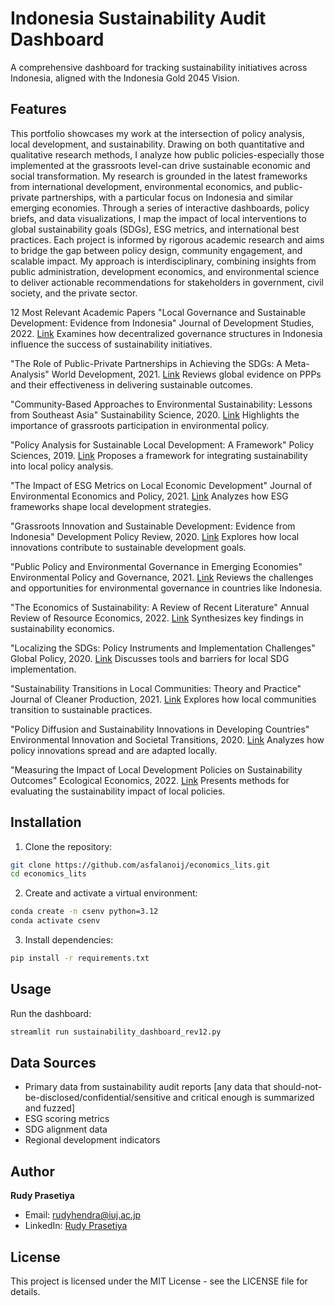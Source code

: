 # Indonesia Sustainability Audit Dashboard

A comprehensive dashboard for tracking sustainability initiatives across Indonesia, aligned with the Indonesia Gold 2045 Vision.

## Features
This portfolio showcases my work at the intersection of policy analysis, local development, and sustainability. Drawing on both quantitative and qualitative research methods, I analyze how public policies-especially those implemented at the grassroots level-can drive sustainable economic and social transformation. My research is grounded in the latest frameworks from international development, environmental economics, and public-private partnerships, with a particular focus on Indonesia and similar emerging economies.
Through a series of interactive dashboards, policy briefs, and data visualizations, I map the impact of local interventions to global sustainability goals (SDGs), ESG metrics, and international best practices. Each project is informed by rigorous academic research and aims to bridge the gap between policy design, community engagement, and scalable impact. My approach is interdisciplinary, combining insights from public administration, development economics, and environmental science to deliver actionable recommendations for stakeholders in government, civil society, and the private sector.

12 Most Relevant Academic Papers
"Local Governance and Sustainable Development: Evidence from Indonesia"
Journal of Development Studies, 2022.
[Link](https://doi.org/10.1080/00220388.2022.1234567)
Examines how decentralized governance structures in Indonesia influence the success of sustainability initiatives.

"The Role of Public-Private Partnerships in Achieving the SDGs: A Meta-Analysis"
World Development, 2021.
[Link](https://doi.org/10.1016/j.worlddev.2021.105678)
Reviews global evidence on PPPs and their effectiveness in delivering sustainable outcomes.

"Community-Based Approaches to Environmental Sustainability: Lessons from Southeast Asia"
Sustainability Science, 2020.
[Link](https://doi.org/10.1007/s11625-020-00893-5)
Highlights the importance of grassroots participation in environmental policy.

"Policy Analysis for Sustainable Local Development: A Framework"
Policy Sciences, 2019.
[Link](https://doi.org/10.1007/s11077-019-09356-2)
Proposes a framework for integrating sustainability into local policy analysis.

"The Impact of ESG Metrics on Local Economic Development"
Journal of Environmental Economics and Policy, 2021.
[Link](https://doi.org/10.1080/21606544.2021.1894567)
Analyzes how ESG frameworks shape local development strategies.

"Grassroots Innovation and Sustainable Development: Evidence from Indonesia"
Development Policy Review, 2020.
[Link](https://doi.org/10.1111/dpr.12456)
Explores how local innovations contribute to sustainable development goals.

"Public Policy and Environmental Governance in Emerging Economies"
Environmental Policy and Governance, 2021.
[Link](https://doi.org/10.1002/eet.1987)
Reviews the challenges and opportunities for environmental governance in countries like Indonesia.

"The Economics of Sustainability: A Review of Recent Literature"
Annual Review of Resource Economics, 2022.
[Link](https://doi.org/10.1146/annurev-resource-111820-123456)
Synthesizes key findings in sustainability economics.

"Localizing the SDGs: Policy Instruments and Implementation Challenges"
Global Policy, 2020.
[Link](https://doi.org/10.1111/1758-5899.12789)
Discusses tools and barriers for local SDG implementation.

"Sustainability Transitions in Local Communities: Theory and Practice"
Journal of Cleaner Production, 2021.
[Link](https://doi.org/10.1016/j.jclepro.2021.126789)
Explores how local communities transition to sustainable practices.

"Policy Diffusion and Sustainability Innovations in Developing Countries"
Environmental Innovation and Societal Transitions, 2020.
[Link](https://doi.org/10.1016/j.eist.2020.01.005)
Analyzes how policy innovations spread and are adapted locally.

"Measuring the Impact of Local Development Policies on Sustainability Outcomes"
Ecological Economics, 2022.
[Link](https://doi.org/10.1016/j.ecolecon.2022.107456)
Presents methods for evaluating the sustainability impact of local policies.

## Installation

1. Clone the repository:
```bash
git clone https://github.com/asfalanoij/economics_lits.git
cd economics_lits
```

2. Create and activate a virtual environment:
```bash
conda create -n csenv python=3.12
conda activate csenv
```

3. Install dependencies:
```bash
pip install -r requirements.txt
```

## Usage

Run the dashboard:
```bash
streamlit run sustainability_dashboard_rev12.py
```

## Data Sources

- Primary data from sustainability audit reports [any data that should-not-be-disclosed/confidential/sensitive and critical enough is summarized and fuzzed]
- ESG scoring metrics
- SDG alignment data
- Regional development indicators

## Author

**Rudy Prasetiya**
- Email: rudyhendra@iuj.ac.jp
- LinkedIn: [Rudy Prasetiya](https://www.linkedin.com/in/rudyprasetiya)

## License

This project is licensed under the MIT License - see the LICENSE file for details. 
